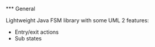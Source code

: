 *** General

Lightweight Java FSM library with some UML 2 features:

* Entry/exit actions
* Sub states
